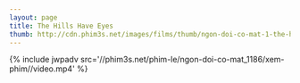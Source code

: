 ```yaml
---
layout: page
title: The Hills Have Eyes
thumb: http://cdn.phim3s.net/images/films/thumb/ngon-doi-co-mat-1-the-hills-have-eyes-1.jpg
---
```

{% include jwpadv src='//phim3s.net/phim-le/ngon-doi-co-mat_1186/xem-phim//video.mp4' %}